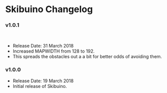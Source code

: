 # Skibuino Changelog

### v1.0.1
​
- Release Date: 31 March 2018
- Increased MAPWIDTH from 128 to 192.
- This spreads the obstacles out a a bit for better odds of avoiding them.

### v1.0.0

- Release Date: 19 March 2018
- Initial release of Skibuino.
